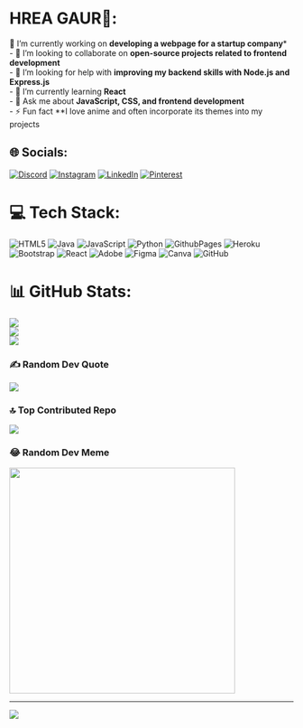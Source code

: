 # HREA GAUR🌸:
🔭 I’m currently working on **developing a webpage for a startup company***<br>- 👯 I’m looking to collaborate on **open-source projects related to frontend development**<br>- 🤝 I’m looking for help with **improving my backend skills with Node.js and Express.js**<br>- 🌱 I’m currently learning **React**<br>- 💬 Ask me about **JavaScript, CSS, and frontend development**<br>- ⚡ Fun fact **I love anime and often incorporate its themes into my projects


## 🌐 Socials:
[![Discord](https://img.shields.io/badge/Discord-%237289DA.svg?logo=discord&logoColor=white)](https://discord.gg/hreagaur) [![Instagram](https://img.shields.io/badge/Instagram-%23E4405F.svg?logo=Instagram&logoColor=white)](https://instagram.com/hreagaur) [![LinkedIn](https://img.shields.io/badge/LinkedIn-%230077B5.svg?logo=linkedin&logoColor=white)](https://linkedin.com/in/hreagaur ) [![Pinterest](https://img.shields.io/badge/Pinterest-%23E60023.svg?logo=Pinterest&logoColor=white)](https://pinterest.com/hreagaur) 

# 💻 Tech Stack:
![HTML5](https://img.shields.io/badge/html5-%23E34F26.svg?style=for-the-badge&logo=html5&logoColor=white) ![Java](https://img.shields.io/badge/java-%23ED8B00.svg?style=for-the-badge&logo=openjdk&logoColor=white) ![JavaScript](https://img.shields.io/badge/javascript-%23323330.svg?style=for-the-badge&logo=javascript&logoColor=%23F7DF1E) ![Python](https://img.shields.io/badge/python-3670A0?style=for-the-badge&logo=python&logoColor=ffdd54) ![GithubPages](https://img.shields.io/badge/github%20pages-121013?style=for-the-badge&logo=github&logoColor=white) ![Heroku](https://img.shields.io/badge/heroku-%23430098.svg?style=for-the-badge&logo=heroku&logoColor=white) ![Bootstrap](https://img.shields.io/badge/bootstrap-%238511FA.svg?style=for-the-badge&logo=bootstrap&logoColor=white) ![React](https://img.shields.io/badge/react-%2320232a.svg?style=for-the-badge&logo=react&logoColor=%2361DAFB) ![Adobe](https://img.shields.io/badge/adobe-%23FF0000.svg?style=for-the-badge&logo=adobe&logoColor=white) ![Figma](https://img.shields.io/badge/figma-%23F24E1E.svg?style=for-the-badge&logo=figma&logoColor=white) ![Canva](https://img.shields.io/badge/Canva-%2300C4CC.svg?style=for-the-badge&logo=Canva&logoColor=white) ![GitHub](https://img.shields.io/badge/github-%23121011.svg?style=for-the-badge&logo=github&logoColor=white)
# 📊 GitHub Stats:
![](https://github-readme-stats.vercel.app/api?username=hreagaur&theme=dark&hide_border=false&include_all_commits=false&count_private=false)<br/>
![](https://github-readme-streak-stats.herokuapp.com/?user=hreagaur&theme=dark&hide_border=false)<br/>
![](https://github-readme-stats.vercel.app/api/top-langs/?username=hreagaur&theme=dark&hide_border=false&include_all_commits=false&count_private=false&layout=compact)

### ✍️ Random Dev Quote
![](https://quotes-github-readme.vercel.app/api?type=horizontal&theme=radical)

### 🔝 Top Contributed Repo
![](https://github-contributor-stats.vercel.app/api?username=hreagaur&limit=5&theme=dark&combine_all_yearly_contributions=true)

### 😂 Random Dev Meme
<img src='https://memer-new.vercel.app/' style="height: 400px;"/>

---
[![](https://visitcount.itsvg.in/api?id=hreagaur&icon=5&color=5)](https://visitcount.itsvg.in)

<!-- Proudly created with GPRM ( https://gprm.itsvg.in ) -->
